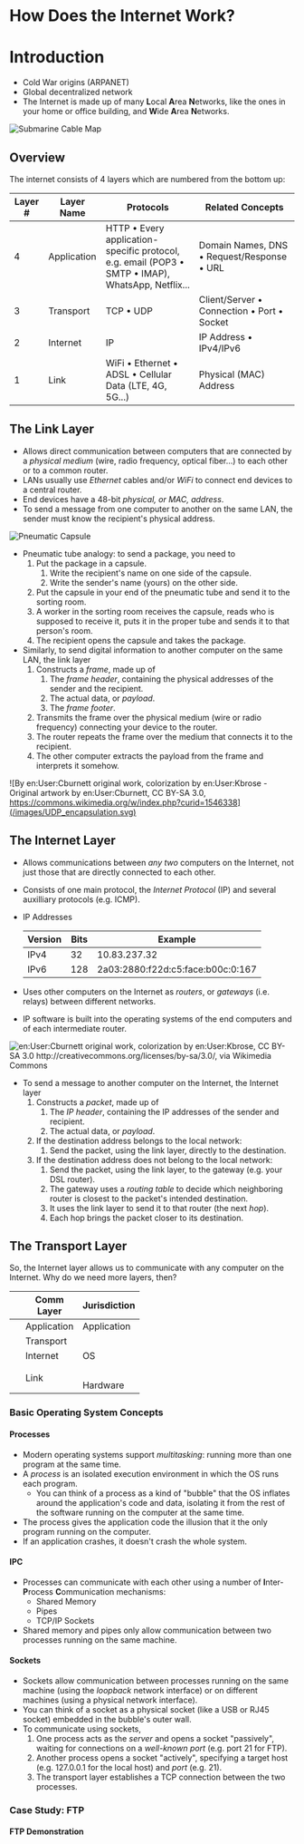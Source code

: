 # How Does the Internet Work?

# Introduction

-   Cold War origins (ARPANET)
-   Global decentralized network
-   The Internet is made up of many **L**ocal **A**rea **N**etworks, like the ones in your home or office building, and **W**ide **A**rea **N**etworks.

![Submarine Cable Map](/images/submarinecablemap.png)

## Overview

The internet consists of 4 layers which are numbered from the bottom up:

| Layer # | Layer Name  | Protocols                                                                                                        | Related Concepts                                          |
| ------- | ----------- | ---------------------------------------------------------------------------------------------------------------- | --------------------------------------------------------- |
| 4       | Application | HTTP &bull; Every application-specific protocol, e.g. email (POP3 &bull; SMTP &bull; IMAP), WhatsApp, Netflix... | Domain Names, DNS &bull; Request/Response &bull; URL      |
| 3       | Transport   | TCP &bull; UDP                                                                                                   | Client/Server &bull; Connection &bull; Port &bull; Socket |
| 2       | Internet    | IP                                                                                                               | IP Address &bull; IPv4/IPv6                               |
| 1       | Link        | WiFi &bull; Ethernet &bull; ADSL &bull; Cellular Data (LTE, 4G, 5G...)                                           | Physical (MAC) Address                                    |

## The Link Layer

-   Allows direct communication between computers that are connected by a _physical medium_ (wire, radio frequency, optical fiber...) to each other or to a common router.
-   LANs usually use _Ethernet_ cables and/or _WiFi_ to connect end devices to a central router.
-   End devices have a 48-bit _physical, or MAC, address_.
-   To send a message from one computer to another on the same LAN, the sender must know the recipient's physical address.

![Pneumatic Capsule](/images/Pneumatic-Tube-New-York-City-Postal-Service-Mail.jpg)

-   Pneumatic tube analogy: to send a package, you need to
    1.  Put the package in a capsule.
        1.  Write the recipient's name on one side of the capsule.
        1.  Write the sender's name (yours) on the other side.
    1.  Put the capsule in your end of the pneumatic tube and send it to the sorting room.
    1.  A worker in the sorting room receives the capsule, reads who is supposed to receive it, puts it in the proper tube and sends it to that person's room.
    1.  The recipient opens the capsule and takes the package.
-   Similarly, to send digital information to another computer on the same LAN, the link layer
    1.  Constructs a _frame_, made up of
        1.  The _frame header_, containing the physical addresses of the sender and the recipient.
        1.  The actual data, or _payload_.
        1.  The _frame footer_.
    1.  Transmits the frame over the physical medium (wire or radio frequency) connecting your device to the router.
    1.  The router repeats the frame over the medium that connects it to the recipient.
    1.  The other computer extracts the payload from the frame and interprets it somehow.

![By en:User:Cburnett original work, colorization by en:User:Kbrose - Original artwork by en:User:Cburnett, CC BY-SA 3.0, https://commons.wikimedia.org/w/index.php?curid=1546338](/images/UDP_encapsulation.svg)

## The Internet Layer

-   Allows communications between _any two_ computers on the Internet, not just those that are directly connected to each other.
-   Consists of one main protocol, the _Internet Protocol_ (IP) and several auxilliary protocols (e.g. ICMP).
-   IP Addresses

    | Version | Bits | Example                           |
    | ------- | ---- | --------------------------------- |
    | IPv4    | 32   | 10.83.237.32                      |
    | IPv6    | 128  | 2a03:2880:f22d:c5:face:b00c:0:167 |

-   Uses other computers on the Internet as _routers_, or _gateways_ (i.e. relays) between different networks.
-   IP software is built into the operating systems of the end computers and of each intermediate router.

![en:User:Cburnett original work, colorization by en:User:Kbrose, CC BY-SA 3.0 <http://creativecommons.org/licenses/by-sa/3.0/>, via Wikimedia Commons](/images/IP_stack_connections.svg)

-   To send a message to another computer on the Internet, the Internet layer
    1. Constructs a _packet_, made up of
        1. The _IP header_, containing the IP addresses of the sender and recipient.
        1. The actual data, or _payload_.
    1. If the destination address belongs to the local network:
        1. Send the packet, using the link layer, directly to the destination.
    1. If the destination address does not belong to the local network:
        1. Send the packet, using the link layer, to the gateway (e.g. your DSL router).
        1. The gateway uses a _routing table_ to decide which neighboring router is closest to the packet's intended destination.
        1. It uses the link layer to send it to that router (the next _hop_).
        1. Each hop brings the packet closer to its destination.

## The Transport Layer

So, the Internet layer allows us to communicate with any computer on the Internet. Why do we need more layers, then?

<table>
    <thead>
        <tr>
            <th>&nbsp;</th>
            <th>Comm<br/>Layer</th>
            <th>Jurisdiction</th>
        </tr>
    </thead>
    <tbody>
        <tr>
            <td>&nbsp;</td>
            <td>Application</td>
            <td>Application</td>
        </tr>
        <tr>
            <td>&nbsp;</td>
            <td>Transport</td>
            <td rowspan="3">OS</td>
        </tr>
        <tr>
            <td>&nbsp;</td>
            <td>Internet</td>
            <!-- <td>OS</td> -->
        </tr>
        <tr>
            <td>&nbsp;</td>
            <td rowspan="2">Link</td>
            <!-- <td>OS</td> -->
        </tr>
        <tr>
            <td>&nbsp;</td>
            <!-- <td>Link</td> -->
            <td colspan="2">Hardware</td>
        </tr>
    </tbody>
</table>

### Basic Operating System Concepts

#### Processes

-   Modern operating systems support _multitasking_: running more than one program at the same time.
-   A _process_ is an isolated execution environment in which the OS runs each program.
    -   You can think of a process as a kind of "bubble" that the OS inflates around the application's code and data, isolating it from the rest of the software running on the computer at the same time.
-   The process gives the application code the illusion that it the only program running on the computer.
-   If an application crashes, it doesn't crash the whole system.

#### IPC

-   Processes can communicate with each other using a number of **I**nter-**P**rocess **C**ommunication mechanisms:
    -   Shared Memory
    -   Pipes
    -   TCP/IP Sockets
-   Shared memory and pipes only allow communication between two processes running on the same machine.

#### Sockets

-   Sockets allow communication between processes running on the same machine (using the _loopback_ network interface) or on different machines (using a physical network interface).
-   You can think of a socket as a physical socket (like a USB or RJ45 socket) embedded in the bubble's outer wall.
-   To communicate using sockets,
    1. One process acts as the _server_ and opens a socket "passively", waiting for connections on a _well-known port_ (e.g. port 21 for FTP).
    2. Another process opens a socket "actively", specifying a target host (e.g. 127.0.0.1 for the local host) and _port_ (e.g. 21).
    3. The transport layer establishes a TCP connection between the two processes.

### Case Study: FTP

#### FTP Demonstration
